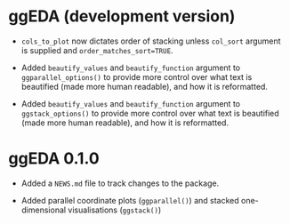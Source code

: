 # ggEDA (development version)

* `cols_to_plot` now dictates order of stacking unless `col_sort` argument is supplied and `order_matches_sort=TRUE`.

* Added `beautify_values` and `beautify_function` argument to `ggparallel_options()`
to provide more control over what text is beautified (made more human readable), and how it is reformatted. 

* Added `beautify_values` and `beautify_function` argument to `ggstack_options()`
to provide more control over what text is beautified (made more human readable), and how it is reformatted. 

# ggEDA 0.1.0

* Added a `NEWS.md` file to track changes to the package.

* Added parallel coordinate plots (`ggparallel()`) and stacked one-dimensional visualisations (`ggstack()`)
